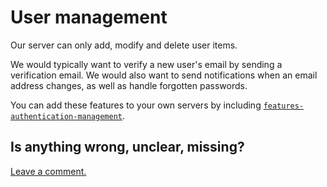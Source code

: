 # User management

Our server can only add, modify and delete user items.

We would typically want to verify a new user's email by sending a verification email.
We would also want to send notifications when an email address changes,
as well as handle forgotten passwords.

You can add these features to your own servers by including
[`features-authentication-management`](https://docs.feathersjs.com/v/auk/authentication/management.html).

## Is anything wrong, unclear, missing?
[Leave a comment.](https://github.com/eddyystop/feathers-an-introduction/issues/new?title=Comment:Chat-Server-User-mgnt&body=Comment:Chat-Server-User-mgnt)

